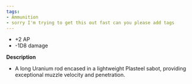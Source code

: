 ```yaml
---
tags:
- Ammunition 
- sorry I'm trying to get this out fast can you please add tags
---
```

* +2 AP
* -1D8 damage 

**Description**
* A long Uranium rod encased in a lightweight Plasteel sabot, providing exceptional muzzle velocity and penetration.
